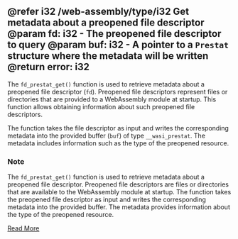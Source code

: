 @refer i32 /web-assembly/type/i32
Get metadata about a preopened file descriptor
@param fd: i32 - The preopened file descriptor to query
@param buf: i32 - A pointer to a `Prestat` structure where the metadata will be written
@return error: i32
---

The `fd_prestat_get()` function is used to retrieve metadata about a preopened file descriptor (`fd`). Preopened file descriptors represent files or directories that are provided to a WebAssembly module at startup. This function allows obtaining information about such preopened file descriptors.

The function takes the file descriptor as input and writes the corresponding metadata into the provided buffer (`buf`) of type `__wasi_prestat`. The metadata includes information such as the type of the preopened resource.

### Note

The `fd_prestat_get()` function is used to retrieve metadata about a preopened file descriptor. Preopened file descriptors are files or directories that are available to the WebAssembly module at startup. The function takes the preopened file descriptor as input and writes the corresponding metadata into the provided buffer. The metadata provides information about the type of the preopened resource.

[Read More](https://wasix.org/docs/api-reference/wasi/fd_prestat_get)
